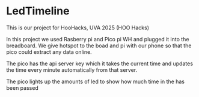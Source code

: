 # LedTimeline

This is our project for HooHacks, UVA 2025 (HOO Hacks)

In this project we used Rasberry pi and Pico pi WH and plugged it into the breadboard. We give hotspot to the boad and pi with our phone so that the pico could extract any data online.

The pico has the api server key which it takes the current time and updates the time every minute automatically from that server. 

The pico lights up the amounts of led to show how much time in the has been passed


